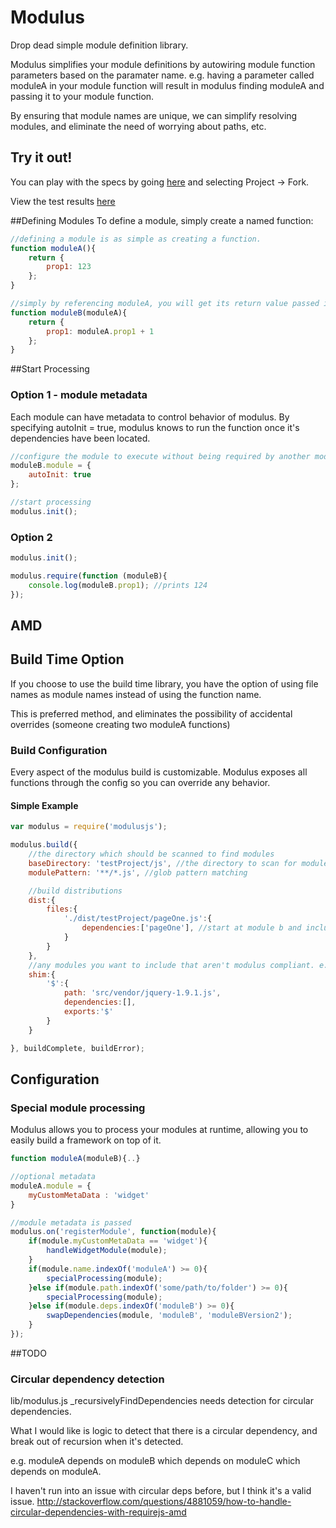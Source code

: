 # Modulus
Drop dead simple module definition library.

Modulus simplifies your module definitions by autowiring module function parameters based on the paramater name.
e.g. having a parameter called moduleA in your module function will result in modulus finding moduleA and passing it to your module function.

By ensuring that module names are unique, we can simplify resolving modules, and eliminate the need of worrying about paths, etc.

## Try it out!
You can play with the specs by going [here](https://codio.com/jasonmcaffee/modulus/master/tree/test/spec1.js) and selecting Project -> Fork.

View the test results [here](https://codio.com/jasonmcaffee/modulus/master/preview/test.html)

##Defining Modules
To define a module, simply create a named function:

```javascript
//defining a module is as simple as creating a function.
function moduleA(){
    return {
        prop1: 123
    };
}

//simply by referencing moduleA, you will get its return value passed in as the parameter value.
function moduleB(moduleA){
    return {
        prop1: moduleA.prop1 + 1
    };
}

```

##Start Processing

### Option 1 - module metadata
Each module can have metadata to control behavior of modulus.
By specifying autoInit = true, modulus knows to run the function once it's dependencies have been located.

```javascript
//configure the module to execute without being required by another module first.
moduleB.module = {
    autoInit: true
};

//start processing
modulus.init();
```

### Option 2
```javascript
modulus.init();

modulus.require(function (moduleB){
    console.log(moduleB.prop1); //prints 124
});
```

## AMD

## Build Time Option
If you choose to use the build time library, you have the option of using file names as module names instead of using the function name.

This is preferred method, and eliminates the possibility of accidental overrides (someone creating two moduleA functions)

### Build Configuration
Every aspect of the modulus build is customizable.  Modulus exposes all functions through the config so you can override any behavior.

#### Simple Example
```javascript
var modulus = require('modulusjs');

modulus.build({
    //the directory which should be scanned to find modules
    baseDirectory: 'testProject/js', //the directory to scan for modules.
    modulePattern: '**/*.js', //glob pattern matching

    //build distributions
    dist:{
        files:{
            './dist/testProject/pageOne.js':{
                dependencies:['pageOne'], //start at module b and include all it's dependencies.
            }
        }
    },
    //any modules you want to include that aren't modulus compliant. e.g. myModule($) would get the result of this path
    shim:{
        '$':{
            path: 'src/vendor/jquery-1.9.1.js',
            dependencies:[],
            exports:'$'
        }
    }

}, buildComplete, buildError);
```

## Configuration
### Special module processing
Modulus allows you to process your modules at runtime, allowing you to easily build a framework on top of it.

```javascript
function moduleA(moduleB){..}

//optional metadata
moduleA.module = {
    myCustomMetaData : 'widget'
}

//module metadata is passed
modulus.on('registerModule', function(module){
    if(module.myCustomMetaData == 'widget'){
        handleWidgetModule(module);
    }
    if(module.name.indexOf('moduleA') >= 0){
        specialProcessing(module);
    }else if(module.path.indexOf('some/path/to/folder') >= 0){
        specialProcessing(module);
    }else if(module.deps.indexOf('moduleB') >= 0){
        swapDependencies(module, 'moduleB', 'moduleBVersion2');
    }
});
```

##TODO
### Circular dependency detection
lib/modulus.js _recursivelyFindDependencies needs detection for circular dependencies.

What I would like is logic to detect that there is a circular dependency, and break out of recursion when it's detected.

e.g. moduleA depends on moduleB which depends on moduleC which depends on moduleA.

I haven't run into an issue with circular deps before, but I think it's a valid issue.
http://stackoverflow.com/questions/4881059/how-to-handle-circular-dependencies-with-requirejs-amd







